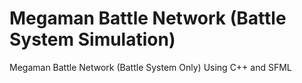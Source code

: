 # Megaman Battle Network (Battle System Simulation)
Megaman Battle Network (Battle System Only) Using C++ and SFML 
